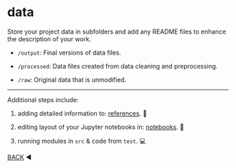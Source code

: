 # data

Store your project data in subfolders and add any README files to enhance the description of your work.  

- `/output`: Final versions of data files.  

- `/processed`: Data files created from data cleaning and preprocessing.  

- `/raw`: Original data that is unmodified.  

---

Additional steps include:  

1) adding detailed information to: [references](https://github.com/wes-o/ds-jupyter-docker).  :ledger:

2) editing layout of your Jupyter notebooks in: [notebooks](https://github.com/wes-o/ds-jupyter-docker).  :file_folder:

3) running modules in `src` & code from `test`.  :computer:

[BACK](https://github.com/wes-o/ds-jupyter-docker) :arrow_backward:  
